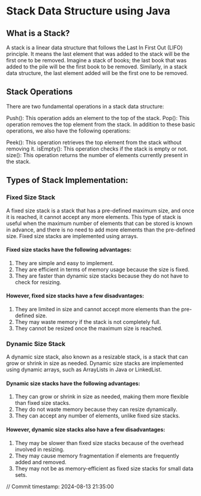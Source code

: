 # Stack Data Structure using Java

## What is a Stack?
A stack is a linear data structure that follows the Last In First Out (LIFO) principle. It means the last element that was added to the stack will be the first one to be removed. Imagine a stack of books; the last book that was added to the pile will be the first book to be removed. Similarly, in a stack data structure, the last element added will be the first one to be removed.

## Stack Operations
There are two fundamental operations in a stack data structure:

Push(): This operation adds an element to the top of the stack.
Pop(): This operation removes the top element from the stack.
In addition to these basic operations, we also have the following operations:

Peek(): This operation retrieves the top element from the stack without removing it.
isEmpty(): This operation checks if the stack is empty or not.
size(): This operation returns the number of elements currently present in the stack.

## Types of Stack Implementation:
### Fixed Size Stack
A fixed size stack is a stack that has a pre-defined maximum size, and once it is reached, it cannot accept any more elements. This type of stack is useful when the maximum number of elements that can be stored is known in advance, and there is no need to add more elements than the pre-defined size. Fixed size stacks are implemented using arrays.

#### Fixed size stacks have the following advantages:
1. They are simple and easy to implement.
2. They are efficient in terms of memory usage because the size is fixed.
3. They are faster than dynamic size stacks because they do not have to check for resizing.

#### However, fixed size stacks have a few disadvantages:
1. They are limited in size and cannot accept more elements than the pre-defined size.
2. They may waste memory if the stack is not completely full.
3. They cannot be resized once the maximum size is reached.

### Dynamic Size Stack
A dynamic size stack, also known as a resizable stack, is a stack that can grow or shrink in size as needed. Dynamic size stacks are implemented using dynamic arrays, such as ArrayLists in Java or LinkedList.

#### Dynamic size stacks have the following advantages:
1. They can grow or shrink in size as needed, making them more flexible than fixed size stacks.
2. They do not waste memory because they can resize dynamically.
3. They can accept any number of elements, unlike fixed size stacks.

#### However, dynamic size stacks also have a few disadvantages:
1. They may be slower than fixed size stacks because of the overhead involved in resizing.
2. They may cause memory fragmentation if elements are frequently added and removed.
3. They may not be as memory-efficient as fixed size stacks for small data sets.



// Commit timestamp: 2024-08-13 21:35:00